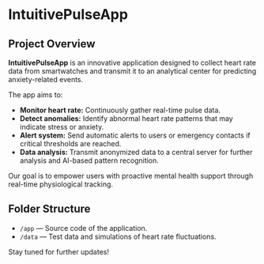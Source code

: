 # IntuitivePulseApp

## Project Overview

**IntuitivePulseApp** is an innovative application designed to collect heart rate data from smartwatches and transmit it to an analytical center for predicting anxiety-related events.  

The app aims to:  
- **Monitor heart rate:** Continuously gather real-time pulse data.  
- **Detect anomalies:** Identify abnormal heart rate patterns that may indicate stress or anxiety.  
- **Alert system:** Send automatic alerts to users or emergency contacts if critical thresholds are reached.  
- **Data analysis:** Transmit anonymized data to a central server for further analysis and AI-based pattern recognition.  

Our goal is to empower users with proactive mental health support through real-time physiological tracking.  

## Folder Structure

- `/app` — Source code of the application.  
- `/data` — Test data and simulations of heart rate fluctuations.  

Stay tuned for further updates!
